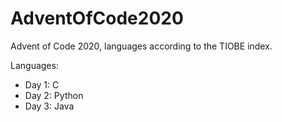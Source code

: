 # AdventOfCode2020
Advent of Code 2020, languages according to the TIOBE index.

Languages:
 * Day 1: C
 * Day 2: Python
 * Day 3: Java
